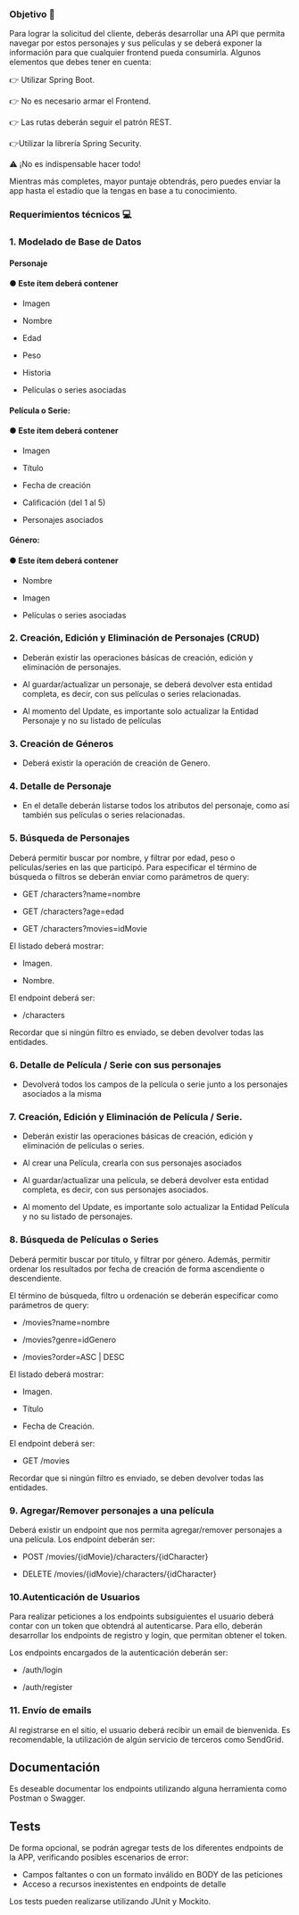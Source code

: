 ### Objetivo 🎯

Para lograr la solicitud del cliente, deberás desarrollar una API que permita navegar por
estos personajes y sus películas y se deberá exponer la información para que cualquier
frontend pueda consumirla. Algunos elementos que debes tener en cuenta:

👉 Utilizar Spring Boot.

👉 No es necesario armar el Frontend.

👉 Las rutas deberán seguir el patrón REST.

👉Utilizar la librería Spring Security.

⚠️ ¡No es indispensable hacer todo!

Mientras más completes, mayor puntaje obtendrás, pero puedes enviar la app hasta el
estadío que la tengas en base a tu conocimiento.

### Requerimientos técnicos 💻

### 1. Modelado de Base de Datos

#### Personaje
#### ● Este ítem deberá contener
- Imagen

- Nombre

- Edad

- Peso

- Historia

- Películas o series asociadas

####  Película o Serie:

#### ● Este ítem deberá contener

- Imagen

- Título

- Fecha de creación

- Calificación (del 1 al 5)

- Personajes asociados

#### Género:

#### ● Este ítem deberá contener

- Nombre

- Imagen

- Películas o series asociadas

### 2. Creación, Edición y Eliminación de Personajes (CRUD)

- Deberán existir las operaciones básicas de creación, edición y eliminación de
personajes.

- Al guardar/actualizar un personaje, se deberá devolver esta entidad completa,
es decir, con sus películas o series relacionadas.

- Al momento del Update, es importante solo actualizar la Entidad Personaje y
no su listado de películas

### 3. Creación de Géneros

- Deberá existir la operación de creación de Genero.

### 4. Detalle de Personaje

- En el detalle deberán listarse todos los atributos del personaje, como así también sus
películas o series relacionadas.

### 5. Búsqueda de Personajes

Deberá permitir buscar por nombre, y filtrar por edad, peso o películas/series en las que
participó. Para especificar el término de búsqueda o filtros se deberán enviar como parámetros de
query:

- GET /characters?name=nombre

- GET /characters?age=edad

- GET /characters?movies=idMovie

El listado deberá mostrar:

- Imagen.

- Nombre.

El endpoint deberá ser:

- /characters

Recordar que si ningún filtro es enviado, se deben devolver todas las entidades.

### 6. Detalle de Película / Serie con sus personajes

- Devolverá todos los campos de la película o serie junto a los personajes asociados a la
misma

### 7. Creación, Edición y Eliminación de Película / Serie.

- Deberán existir las operaciones básicas de creación, edición y eliminación de películas o
series.

- Al crear una Película, crearla con sus personajes asociados

- Al guardar/actualizar una película, se deberá devolver esta entidad
completa, es decir, con sus personajes asociados.

- Al momento del Update, es importante solo actualizar la Entidad
Película y no su listado de personajes.

### 8. Búsqueda de Películas o Series

Deberá permitir buscar por título, y filtrar por género. Además, permitir ordenar los
resultados por fecha de creación de forma ascendiente o descendiente.

El término de búsqueda, filtro u ordenación se deberán especificar como parámetros de
query:

- /movies?name=nombre

- /movies?genre=idGenero

- /movies?order=ASC | DESC

El listado deberá mostrar:

- Imagen.

- Título

- Fecha de Creación.

El endpoint deberá ser:

- GET /movies

Recordar que si ningún filtro es enviado, se deben devolver todas las entidades.

### 9. Agregar/Remover personajes a una película

Deberá existir un endpoint que nos permita agregar/remover personajes a una película.
Los endpoint deberán ser:

- POST /movies/{idMovie}/characters/{idCharacter}

- DELETE /movies/{idMovie}/characters/{idCharacter}

### 10.Autenticación de Usuarios

Para realizar peticiones a los endpoints subsiguientes el usuario deberá contar con un
token que obtendrá al autenticarse. Para ello, deberán desarrollar los endpoints de
registro y login, que permitan obtener el token.

Los endpoints encargados de la autenticación deberán ser:

- /auth/login

- /auth/register

### 11. Envío de emails

Al registrarse en el sitio, el usuario deberá recibir un email de bienvenida. Es
recomendable, la utilización de algún servicio de terceros como SendGrid.

## Documentación

Es deseable documentar los endpoints utilizando alguna herramienta como Postman o Swagger.

## Tests

De forma opcional, se podrán agregar tests de los diferentes endpoints de la APP,
verificando posibles escenarios de error:

- Campos faltantes o con un formato inválido en BODY de las peticiones
- Acceso a recursos inexistentes en endpoints de detalle

Los tests pueden realizarse utilizando JUnit y Mockito.